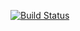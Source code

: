 [![Build Status](http://18.184.13.63:8080/buildStatus/icon?job=Deploy)](http://18.184.13.63:8080/job/Deploy/)
